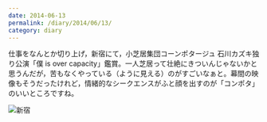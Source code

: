```yaml
---
date: 2014-06-13
permalink: /diary/2014/06/13/
category: diary
---
```


仕事をなんとか切り上げ，新宿にて，小芝居集団コーンポタージュ 石川カズキ独り公演「僕 is over capacity」鑑賞。一人芝居って壮絶にきついんじゃないかと思うんだが，苦もなくやっている（ように見える）のがすごいなぁと。幕間の映像もそうだったけれど，情緒的なシークエンスがふと顔を出すのが「コンポタ」のいいところですね。

![新宿](http://instagram.com/p/pLy-tySLra/media?size=l "新宿")